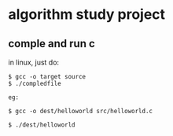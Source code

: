 # algorithm study project

## comple and run c

in linux, just do:
```
$ gcc -o target source
$ ./compledfile

eg:

$ gcc -o dest/helloworld src/helloworld.c

$ ./dest/helloworld
```

